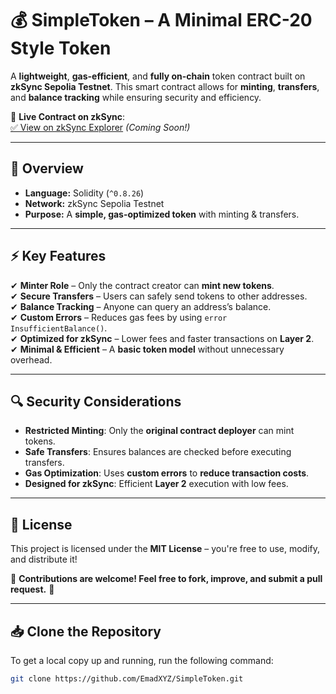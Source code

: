 # 💰 SimpleToken – A Minimal ERC-20 Style Token  

A **lightweight**, **gas-efficient**, and **fully on-chain** token contract built on **zkSync Sepolia Testnet**. This smart contract allows for **minting**, **transfers**, and **balance tracking** while ensuring security and efficiency.  

🔗 **Live Contract on zkSync**:  
[✅ View on zkSync Explorer](#link-to-contract) *(Coming Soon!)*  

---

## 📜 Overview  

- **Language:** Solidity (`^0.8.26`)  
- **Network:** zkSync Sepolia Testnet  
- **Purpose:** A **simple, gas-optimized token** with minting & transfers.  

---

## ⚡ Key Features  

✔ **Minter Role** – Only the contract creator can **mint new tokens**.  
✔ **Secure Transfers** – Users can safely send tokens to other addresses.  
✔ **Balance Tracking** – Anyone can query an address’s balance.  
✔ **Custom Errors** – Reduces gas fees by using `error InsufficientBalance()`.  
✔ **Optimized for zkSync** – Lower fees and faster transactions on **Layer 2**.  
✔ **Minimal & Efficient** – A **basic token model** without unnecessary overhead.  

---

## 🔍 Security Considerations  

- **Restricted Minting**: Only the **original contract deployer** can mint tokens.  
- **Safe Transfers**: Ensures balances are checked before executing transfers.  
- **Gas Optimization**: Uses **custom errors** to **reduce transaction costs**.  
- **Designed for zkSync**: Efficient **Layer 2** execution with low fees.  



---

## 📄 License  

This project is licensed under the **MIT License** – you're free to use, modify, and distribute it!  

📌 **Contributions are welcome! Feel free to fork, improve, and submit a pull request.** 🤝  


---

## 📥 Clone the Repository  

To get a local copy up and running, run the following command:  

```sh
git clone https://github.com/EmadXYZ/SimpleToken.git
```
